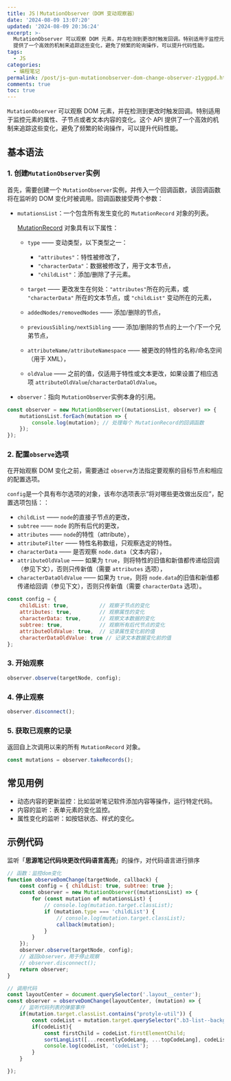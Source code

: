 ```yaml
---
title: JS丨MutationObserver（DOM 变动观察器）
date: '2024-08-09 13:07:20'
updated: '2024-08-09 20:36:24'
excerpt: >-
  MutationObserver 可以观察 DOM 元素，并在检测到更改时触发回调。特别适用于监控元素的属性、子节点或者文本内容的变化。这个 API
  提供了一个高效的机制来追踪这些变化，避免了频繁的轮询操作，可以提升代码性能。
tags:
  - JS
categories:
  - 编程笔记
permalink: /post/js-gun-mutationobserver-dom-change-observer-z1ygppd.html
comments: true
toc: true
---
```




​`MutationObserver`​ 可以观察 DOM 元素，并在检测到更改时触发回调。特别适用于监控元素的属性、子节点或者文本内容的变化。这个 API 提供了一个高效的机制来追踪这些变化，避免了频繁的轮询操作，可以提升代码性能。

## 基本语法

### 1. **创建** **​`MutationObserver`​**​ **实例**

首先，需要创建一个 `MutationObserver`​ 实例，并传入一个回调函数，该回调函数将在监听的 DOM 变化时被调用。回调函数接受两个参数：

* ​`mutationsList`​：一个包含所有发生变化的 `MutationRecord`​ 对象的列表。

  [MutationRecord](https://dom.spec.whatwg.org/#mutationrecord) 对象具有以下属性：

  * ​`type`​ —— 变动类型，以下类型之一：

    * ​`"attributes"`​：特性被修改了，
    * ​`"characterData"`​：数据被修改了，用于文本节点，
    * ​`"childList"`​：添加/删除了子元素。
  * ​`target`​ —— 更改发生在何处：`"attributes"`​ 所在的元素，或 `"characterData"`​ 所在的文本节点，或 `"childList"`​ 变动所在的元素，
  * ​`addedNodes/removedNodes`​ —— 添加/删除的节点，
  * ​`previousSibling/nextSibling`​ —— 添加/删除的节点的上一个/下一个兄弟节点，
  * ​`attributeName/attributeNamespace`​ —— 被更改的特性的名称/命名空间（用于 XML），
  * ​`oldValue`​ —— 之前的值，仅适用于特性或文本更改，如果设置了相应选项 `attributeOldValue`​/`characterDataOldValue`​。
* ​`observer`​：指向 `MutationObserver`​ 实例本身的引用。

```js
const observer = new MutationObserver((mutationsList, observer) => {
    mutationsList.forEach(mutation => {
        console.log(mutation); // 处理每个 MutationRecord的回调函数
    });
});
```

### 2. **配置**​`observe`​选项

在开始观察 DOM 变化之前，需要通过 `observe`​ 方法指定要观察的目标节点和相应的配置选项。

​`config`​ 是一个具有布尔选项的对象，该布尔选项表示“将对哪些更改做出反应”，配置选项包括：：

* ​`childList`​ —— `node`​ 的直接子节点的更改，
* ​`subtree`​ —— `node`​ 的所有后代的更改，
* ​`attributes`​ —— `node`​ 的特性（attribute），
* ​`attributeFilter`​ —— 特性名称数组，只观察选定的特性。
* ​`characterData`​ —— 是否观察 `node.data`​（文本内容），
* ​`attributeOldValue`​ —— 如果为 `true`​，则将特性的旧值和新值都传递给回调（参见下文），否则只传新值（需要 `attributes`​ 选项），
* ​`characterDataOldValue`​ —— 如果为 `true`​，则将 `node.data`​ 的旧值和新值都传递给回调（参见下文），否则只传新值（需要 `characterData`​ 选项）。

```js
const config = {
    childList: true,          // 观察子节点的变化
    attributes: true,         // 观察属性的变化
    characterData: true,      // 观察文本数据的变化
    subtree: true,            // 观察所有后代节点的变化
    attributeOldValue: true,  // 记录属性变化前的值
    characterDataOldValue: true // 记录文本数据变化前的值
};
```

### 3. 开始观察

```js
observer.observe(targetNode, config);
```

### 4. **停止观察**

```javascript
observer.disconnect();
```

### 5. 获取已观察的记录    

返回自上次调用以来的所有 `MutationRecord`​ 对象。

```js
const mutations = observer.takeRecords();

```

## **常见用例**

* 动态内容的更新监控：比如监听笔记软件添加内容等操作，运行特定代码。
* 内容的监听：表单元素的变化监控。
* 属性变化的监听：如按钮状态、样式的变化。

## **示例代码**

监听「**思源笔记代码块更改代码语言高亮**」的操作，对代码语言进行排序

```js
// 函数：监控dom变化
function observeDomChange(targetNode, callback) {
    const config = { childList: true, subtree: true };
    const observer = new MutationObserver((mutationsList) => {
        for (const mutation of mutationsList) {
            // console.log(mutation.target.classList);
            if (mutation.type === 'childList') {
                // console.log(mutation.target.classList);
                callback(mutation);
            }
        }
    });
    observer.observe(targetNode, config);
    // 返回observer，用于停止观察
    // observer.disconnect();
    return observer;
}

// 调用代码
const layoutCenter = document.querySelector('.layout__center');
const observer = observeDomChange(layoutCenter, (mutation) => {
    // 监听代码列表的弹窗事件
    if(mutation.target.classList.contains("protyle-util")) {
        const codeList = mutation.target.querySelector(".b3-list--background");
        if(codeList){
            const firstChild = codeList.firstElementChild;
            sortLangList([...recentlyCodeLang, ...topCodeLang], codeList, firstChild);
            console.log(codeList, 'codeList');
        }
    }

});
```
